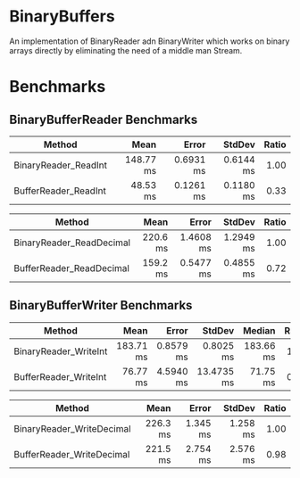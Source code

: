 # BinaryBuffers
An implementation of BinaryReader adn BinaryWriter which works on binary arrays directly by eliminating the need of a middle man Stream.


# Benchmarks

## BinaryBufferReader Benchmarks

|               Method |      Mean |     Error |    StdDev | Ratio |
|--------------------- |----------:|----------:|----------:|------:|
| BinaryReader_ReadInt | 148.77 ms | 0.6931 ms | 0.6144 ms |  1.00 |
| BufferReader_ReadInt |  48.53 ms | 0.1261 ms | 0.1180 ms |  0.33 |


|                   Method |     Mean |     Error |    StdDev | Ratio |
|------------------------- |---------:|----------:|----------:|------:|
| BinaryReader_ReadDecimal | 220.6 ms | 1.4608 ms | 1.2949 ms |  1.00 |
| BufferReader_ReadDecimal | 159.2 ms | 0.5477 ms | 0.4855 ms |  0.72 |


## BinaryBufferWriter Benchmarks


|                Method |      Mean |     Error |     StdDev |    Median | Ratio | RatioSD |
|---------------------- |----------:|----------:|-----------:|----------:|------:|--------:|
| BinaryReader_WriteInt | 183.71 ms | 0.8579 ms |  0.8025 ms | 183.66 ms |  1.00 |    0.00 |
| BufferReader_WriteInt |  76.77 ms | 4.5940 ms | 13.4735 ms |  71.75 ms |  0.43 |    0.08 |


|                    Method |     Mean |    Error |   StdDev | Ratio |
|-------------------------- |---------:|---------:|---------:|------:|
| BinaryReader_WriteDecimal | 226.3 ms | 1.345 ms | 1.258 ms |  1.00 |
| BufferReader_WriteDecimal | 221.5 ms | 2.754 ms | 2.576 ms |  0.98 |